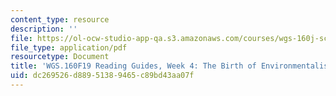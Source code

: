 ```yaml
---
content_type: resource
description: ''
file: https://ol-ocw-studio-app-qa.s3.amazonaws.com/courses/wgs-160j-science-activism-gender-race-and-power-fall-2019/dc269526d88951389465c89bd43aa07f_MITWGS_160F19_Wk4ReadingGuide.pdf
file_type: application/pdf
resourcetype: Document
title: 'WGS.160F19 Reading Guides, Week 4: The Birth of Environmentalism'
uid: dc269526-d889-5138-9465-c89bd43aa07f
---
```

